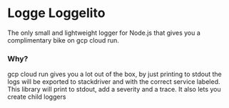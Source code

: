 # Logge Loggelito
The only small and lightweight logger for Node.js that gives you a complimentary bike on gcp cloud run. 

### Why?
gcp cloud run gives you a lot out of the box, by just printing to stdout the logs will be exported to stackdriver and with the correct service labeled. This library will print to stdout, add a severity and a trace. It also lets you create child loggers 